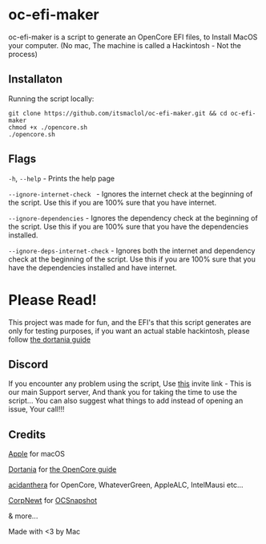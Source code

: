 # oc-efi-maker
oc-efi-maker is a script to generate an OpenCore EFI files, to Install MacOS your computer. (No mac, The machine is called a Hackintosh - Not the process)
## Installaton
Running the script locally:
```
git clone https://github.com/itsmaclol/oc-efi-maker.git && cd oc-efi-maker
chmod +x ./opencore.sh
./opencore.sh
```
## Flags
`-h`, `--help` - Prints the help page

`--ignore-internet-check ` - Ignores the internet check at the beginning of the script. Use this if you are 100% sure that you have internet.

`--ignore-dependencies` - Ignores the dependency check at the beginning of the script. Use this if you are 100% sure that you have the dependencies installed.

`--ignore-deps-internet-check` - Ignores both the internet and dependency check at the beginning of the script. Use this if you are 100% sure that you have the dependencies installed and have internet.

# Please Read!
This project was made for fun, and the EFI's that this script generates are only for testing purposes, if you want an actual stable hackintosh, please follow [the dortania guide](https://dortania.github.io/OpenCore-Install-Guide)

## Discord
If you encounter any problem using the script, Use [this](https://discord.gg/DKcuujJ6nt) invite link - This is our main Support server, And thank you for taking the time to use the script...
You can also suggest what things to add instead of opening an issue, Your call!!!

## Credits
[Apple](https://apple.com) for macOS

[Dortania](https://github.com/dortania) for [the OpenCore guide](https://dortania.github.io/OpenCore-Install-Guide)

[acidanthera](https://github.com/acidanthera) for OpenCore, WhateverGreen, AppleALC, IntelMausi etc...

[CorpNewt](https://github.com/corpnewt) for [OCSnapshot](https://github.com/corpnewt/OCSnapshot)

& more...

Made with <3 by Mac
